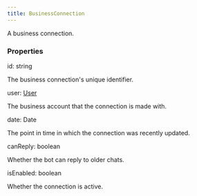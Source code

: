 ```yaml
---
title: BusinessConnection
---
```


A business connection.

### Properties

<div class="flex flex-col gap-3"><div><div class="flex gap-2"><div class="font-mono"><span class="font-bold">id</span><span class="opacity-50">:</span> <span>string</span></div></div><div class="pl-3"><div class="no-margin">

The business connection's unique identifier.

</div></div></div><div><div class="flex gap-2"><div class="font-mono"><span class="font-bold">user</span><span class="opacity-50">:</span> <a href="/gh/types/user"  >User</a></div></div><div class="pl-3"><div class="no-margin">

The business account that the connection is made with.

</div></div></div><div><div class="flex gap-2"><div class="font-mono"><span class="font-bold">date</span><span class="opacity-50">:</span> <span href="/">Date</span></div></div><div class="pl-3"><div class="no-margin">

The point in time in which the connection was recently updated.

</div></div></div><div><div class="flex gap-2"><div class="font-mono"><span class="font-bold">canReply</span><span class="opacity-50">:</span> <span>boolean</span></div></div><div class="pl-3"><div class="no-margin">

Whether the bot can reply to older chats.

</div></div></div><div><div class="flex gap-2"><div class="font-mono"><span class="font-bold">isEnabled</span><span class="opacity-50">:</span> <span>boolean</span></div></div><div class="pl-3"><div class="no-margin">

Whether the connection is active.

</div></div></div></div>

